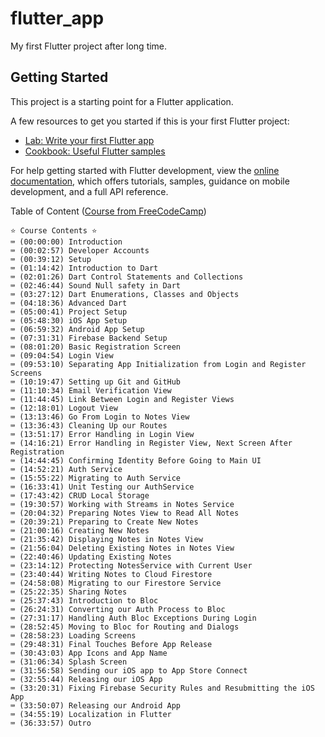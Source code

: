 # flutter_app

My first Flutter project after long time.

## Getting Started

This project is a starting point for a Flutter application.

A few resources to get you started if this is your first Flutter project:

- [Lab: Write your first Flutter app](https://docs.flutter.dev/get-started/codelab)
- [Cookbook: Useful Flutter samples](https://docs.flutter.dev/cookbook)

For help getting started with Flutter development, view the
[online documentation](https://docs.flutter.dev/), which offers tutorials,
samples, guidance on mobile development, and a full API reference.

Table of Content ([Course from FreeCodeCamp](https://www.youtube.com/watch?v=VPvVD8t02U8&list=WL&index=1))

```text
⭐️ Course Contents ⭐️
⌨️ (00:00:00) Introduction
⌨️ (00:02:57) Developer Accounts
⌨️ (00:39:12) Setup
⌨️ (01:14:42) Introduction to Dart
⌨️ (02:01:26) Dart Control Statements and Collections
⌨️ (02:46:44) Sound Null safety in Dart
⌨️ (03:27:12) Dart Enumerations, Classes and Objects
⌨️ (04:18:36) Advanced Dart
⌨️ (05:00:41) Project Setup
⌨️ (05:48:30) iOS App Setup
⌨️ (06:59:32) Android App Setup
⌨️ (07:31:31) Firebase Backend Setup
⌨️ (08:01:20) Basic Registration Screen
⌨️ (09:04:54) Login View
⌨️ (09:53:10) Separating App Initialization from Login and Register Screens
⌨️ (10:19:47) Setting up Git and GitHub
⌨️ (11:10:34) Email Verification View
⌨️ (11:44:45) Link Between Login and Register Views
⌨️ (12:18:01) Logout View
⌨️ (13:13:46) Go From Login to Notes View
⌨️ (13:36:43) Cleaning Up our Routes
⌨️ (13:51:17) Error Handling in Login View
⌨️ (14:16:21) Error Handling in Register View, Next Screen After Registration
⌨️ (14:44:45) Confirming Identity Before Going to Main UI
⌨️ (14:52:21) Auth Service
⌨️ (15:55:22) Migrating to Auth Service
⌨️ (16:33:41) Unit Testing our AuthService
⌨️ (17:43:42) CRUD Local Storage
⌨️ (19:30:57) Working with Streams in Notes Service
⌨️ (20:04:32) Preparing Notes View to Read All Notes
⌨️ (20:39:21) Preparing to Create New Notes
⌨️ (21:00:16) Creating New Notes
⌨️ (21:35:42) Displaying Notes in Notes View
⌨️ (21:56:04) Deleting Existing Notes in Notes View
⌨️ (22:40:46) Updating Existing Notes
⌨️ (23:14:12) Protecting NotesService with Current User
⌨️ (23:40:44) Writing Notes to Cloud Firestore
⌨️ (24:58:08) Migrating to our Firestore Service
⌨️ (25:22:35) Sharing Notes
⌨️ (25:37:43) Introduction to Bloc
⌨️ (26:24:31) Converting our Auth Process to Bloc
⌨️ (27:31:17) Handling Auth Bloc Exceptions During Login
⌨️ (28:52:45) Moving to Bloc for Routing and Dialogs
⌨️ (28:58:23) Loading Screens
⌨️ (29:48:31) Final Touches Before App Release
⌨️ (30:43:03) App Icons and App Name
⌨️ (31:06:34) Splash Screen
⌨️ (31:56:58) Sending our iOS app to App Store Connect
⌨️ (32:55:44) Releasing our iOS App
⌨️ (33:20:31) Fixing Firebase Security Rules and Resubmitting the iOS App
⌨️ (33:50:07) Releasing our Android App
⌨️ (34:55:19) Localization in Flutter
⌨️ (36:33:57) Outro
```

